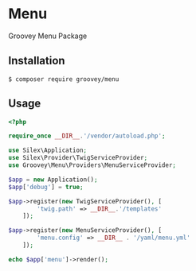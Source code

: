 # Menu

Groovey Menu Package

## Installation

    $ composer require groovey/menu

## Usage

```php
<?php

require_once __DIR__.'/vendor/autoload.php';

use Silex\Application;
use Silex\Provider\TwigServiceProvider;
use Groovey\Menu\Providers\MenuServiceProvider;

$app = new Application();
$app['debug'] = true;

$app->register(new TwigServiceProvider(), [
        'twig.path' => __DIR__.'/templates'
    ]);

$app->register(new MenuServiceProvider(), [
        'menu.config' => __DIR__ . '/yaml/menu.yml'
    ]);

echo $app['menu']->render();
```
